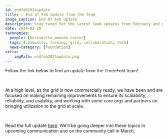 ```yaml
---
id: endfeb2024update
title: 💡 End of Feb Update from the Team
image_caption: End Of Feb Update
description: Stay tuned for the latest team updates from February and mark your calendars for our upcoming community call!
date: 2024-02-29
taxonomies:
  people: [bernadette_amanda_caster]
  tags: [community, farming, grid, collaboration, tech]
  news-category: [foundation]
extra:
    imgPath: endfeb2024update.png
---
```


Follow the link below to find an update from the ThreeFold team!

<br/>

At a high level, as the grid is now commercially ready, we have been and are focused on making remaining improvements to ensure its scalability, reliability, and usability, and working with some core orgs and partners on bringing utilization to the grid at scale.

<br/>

Read the full update [here](https://forum.threefold.io/t/end-feb-2024-update-from-the-team/4233). We'll be going deeper into these topics in upcoming communication and on the community call in March.
